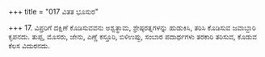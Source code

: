 +++
title = "017 ವಿತತ ಭೂಸುರ"

+++
17. ವಿಪ್ರರಿಗೆ ದಕ್ಷಿಣೆ ಕೊಡಿಸುವವನು ಅಶ್ವತ್ಥಾಮ, ಶ್ರೇಷ್ಠರತ್ನಗಳನ್ನು ಹುಡುಕಿಸಿ, ತರಿಸಿ ಕೊಡಿಸುವ ಜವಾಬ್ದಾರಿ ಕೃಪನದು. ತುಪ್ಪ, ಮೊಸರು, ಜೇನು, ಎಣ್ಣೆ ಕಸ್ತೂರಿ, ಬಿಳಿಉಪ್ಪು, ಸಂಬಾರ ಪದಾರ್ಥಗಳು ತರಕಾರಿ ತರಿಸುವ, ಕೊಡುವ ಕೆಲಸ ವಿದುರನದು.